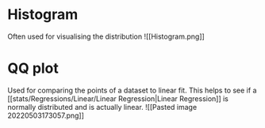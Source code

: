 # Histogram
Often used for visualising the distribution
![[Histogram.png]]

# QQ plot
Used for comparing the points of a dataset to linear fit. This helps to see if a [[stats/Regressions/Linear/Linear Regression|Linear Regression]] is normally distributed and is actually linear.
![[Pasted image 20220503173057.png]]
